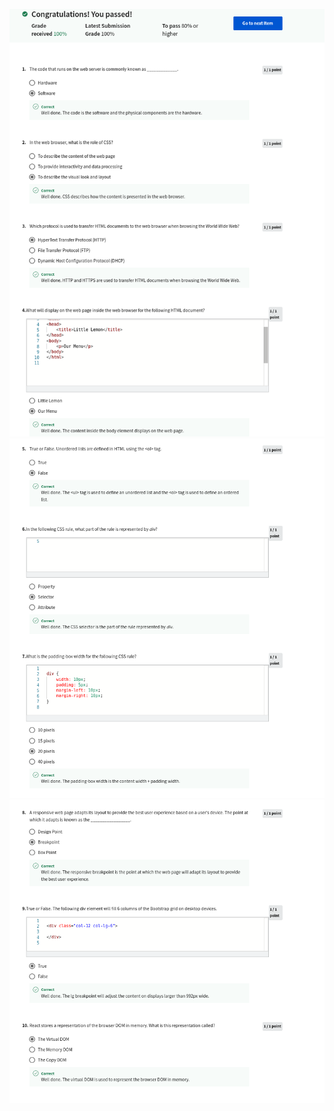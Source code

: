 ![](/C1-introduction-to-front-end-development/week4/assignment-intro-to-web-dev/ss1.png)
![](/C1-introduction-to-front-end-development/week4/assignment-intro-to-web-dev/ss2.png)
![](/C1-introduction-to-front-end-development/week4/assignment-intro-to-web-dev/ss3.png)